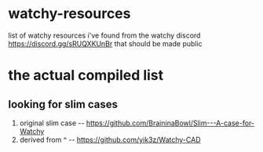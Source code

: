 # watchy-resources
list of watchy resources i've found from the watchy discord https://discord.gg/sRUQXKUnBr that should be made public

# the actual compiled list

## looking for slim cases

1. original slim case -- https://github.com/BraininaBowl/Slim---A-case-for-Watchy
2. derived from ^ -- https://github.com/yik3z/Watchy-CAD
